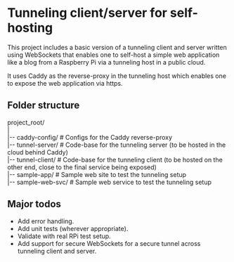 # Tunneling client/server for self-hosting

This project includes a basic version of a tunneling client and server written using WebSockets that enables one to self-host a simple web application like a blog from a Raspberry Pi via a tunneling host in a public cloud.

It uses Caddy as the reverse-proxy in the tunneling host which enables one to expose the web application via https.

## Folder structure

project_root/<br/>
|<br/>
|-- caddy-config/  # Configs for the Caddy reverse-proxy<br/>
|-- tunnel-server/  # Code-base for the tunneling server (to be hosted in the cloud behind Caddy)<br/>
|-- tunnel-client/  # Code-base for the tunneling client (to be hosted on the other end, close to the final service being exposed)<br/>
|-- sample-app/  # Sample web site to test the tunneling setup<br/>
|-- sample-web-svc/  # Sample web service to test the tunneling setup<br/>

## Major todos

- Add error handling.
- Add unit tests (wherever appropriate).
- Validate with real RPi test setup.
- Add support for secure WebSockets for a secure tunnel across tunneling client and server.
